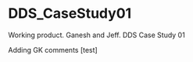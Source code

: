 # DDS_CaseStudy01

Working product.  Ganesh and Jeff.  DDS Case Study 01

Adding GK comments [test]


